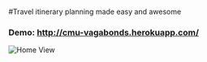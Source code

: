#Travel itinerary planning made easy and awesome

### Demo: http://cmu-vagabonds.herokuapp.com/

![Home View](/../screenshot/ScreenShot.png?raw=true "Home View") 
